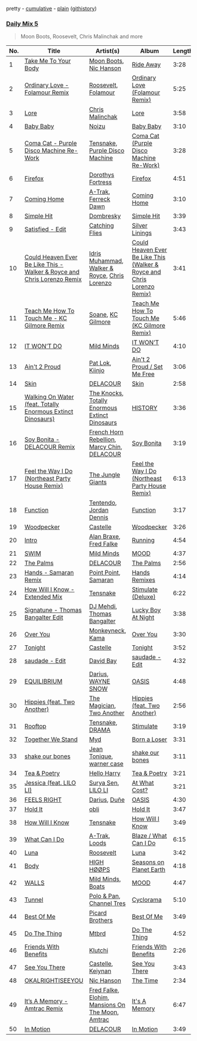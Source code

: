 pretty - [cumulative](/playlists/cumulative/Daily%20Mix%205.md) - [plain](/playlists/plain/37i9dQZF1E36TO0q54WsJv) ([githistory](https://github.githistory.xyz/vitokorn/spotify-playlist-archive/blob/master/playlists/plain/37i9dQZF1E36TO0q54WsJv))
### [Daily Mix 5](https://open.spotify.com/playlist/37i9dQZF1E36TO0q54WsJv)

> Moon Boots, Roosevelt, Chris Malinchak and more

| No. | Title | Artist(s) | Album | Length |
|---|---|---|---|---|
| 1 | [Take Me To Your Body](https://open.spotify.com/track/3WKn6g6caLsMF9Ofy7PYCS) | [Moon Boots](https://open.spotify.com/artist/3cIXmCH7iNcslTbwrwS7zy), [Nic Hanson](https://open.spotify.com/artist/1NrFTpkB0RvbVLYl0p5Xvc) | [Ride Away](https://open.spotify.com/album/735E1oxxzqMBQ8mxL2ZGf1) | 3:28 |
| 2 | [Ordinary Love - Folamour Remix](https://open.spotify.com/track/7i0d5gmak7nHrBAZJG3eSW) | [Roosevelt](https://open.spotify.com/artist/4AQrqVz6BYwy29iMxcGtx7), [Folamour](https://open.spotify.com/artist/6pJY5At9SiMpAOBrw9YosS) | [Ordinary Love (Folamour Remix)](https://open.spotify.com/album/1bZe6bclEpMPDiCWOgpxKk) | 5:25 |
| 3 | [Lore](https://open.spotify.com/track/2sSAxZcas5gUhYBylKqAlQ) | [Chris Malinchak](https://open.spotify.com/artist/5UVzX8pQe6bb5ueNdfViih) | [Lore](https://open.spotify.com/album/2wclYrVg50ra4Pr5kX2kFg) | 3:58 |
| 4 | [Baby Baby](https://open.spotify.com/track/2fMtXRKJDPtT8Xs4EJkBQh) | [Noizu](https://open.spotify.com/artist/3VRyybsQu0MDG0F2LBxnv7) | [Baby Baby](https://open.spotify.com/album/6qvNPB4vRSs5TnBR9qJqWN) | 3:10 |
| 5 | [Coma Cat - Purple Disco Machine Re-Work](https://open.spotify.com/track/1BMFet4vUoOgpLYIl3kVMQ) | [Tensnake](https://open.spotify.com/artist/75nC6MXUalYZSOd7OfNkwq), [Purple Disco Machine](https://open.spotify.com/artist/2WBJQGf1bT1kxuoqziH5g4) | [Coma Cat (Purple Disco Machine Re-Work)](https://open.spotify.com/album/0xQYiQjTVXSJFEqgM7GgUC) | 3:28 |
| 6 | [Firefox](https://open.spotify.com/track/3F6eLrcC8Yv0vXC7VGSvyv) | [Dorothys Fortress](https://open.spotify.com/artist/6VLxD1WKg1ykIzBC9nuDAN) | [Firefox](https://open.spotify.com/album/1DQymNbh75ao1DRCT4Juoe) | 4:51 |
| 7 | [Coming Home](https://open.spotify.com/track/0eOcjJgpO8XdJbPMYJgKqq) | [A-Trak](https://open.spotify.com/artist/3TaUSUXn41GixL7zbvrIDt), [Ferreck Dawn](https://open.spotify.com/artist/3cnAJv9gydgm52KFIsdvO8) | [Coming Home](https://open.spotify.com/album/7GnbITNZyR4bk4pzCzIlMJ) | 3:10 |
| 8 | [Simple Hit](https://open.spotify.com/track/1WRYsNOdajLvZ1qLP1op73) | [Dombresky](https://open.spotify.com/artist/2GVtgxcx7jg5xVCZsIHSGN) | [Simple Hit](https://open.spotify.com/album/69nHxXntI0fz61QeB9n4On) | 3:39 |
| 9 | [Satisfied - Edit](https://open.spotify.com/track/378c4bnvmnfAoMTSIOveDX) | [Catching Flies](https://open.spotify.com/artist/4zAOqBfNLyWFvj1e3yvypJ) | [Silver Linings](https://open.spotify.com/album/0JPGUlvwYA8enb1XhaUIbh) | 3:43 |
| 10 | [Could Heaven Ever Be Like This - Walker & Royce and Chris Lorenzo Remix](https://open.spotify.com/track/7lhNCZG9JWxhoJSGkJa2AS) | [Idris Muhammad](https://open.spotify.com/artist/6ghiUK2ao3KcmmDt2pbNzN), [Walker & Royce](https://open.spotify.com/artist/1lAwVq9MxNJkB0dEY6xNoV), [Chris Lorenzo](https://open.spotify.com/artist/7tm9Tuc70geXOOyKhtZHIj) | [Could Heaven Ever Be Like This (Walker & Royce and Chris Lorenzo Remix)](https://open.spotify.com/album/6kOLMQtok9ETuuNCN6LByQ) | 3:41 |
| 11 | [Teach Me How To Touch Me - KC Gilmore Remix](https://open.spotify.com/track/5vaYVFncJFiu6D508YKUSO) | [Soane](https://open.spotify.com/artist/5uV5lYUeTdpm3gvJmPJkFL), [KC Gilmore](https://open.spotify.com/artist/6eVYAfVL07Hl4r1EOASi91) | [Teach Me How To Touch Me (KC Gilmore Remix)](https://open.spotify.com/album/3rZGyCXx6v4oMNnFtuHcdK) | 5:46 |
| 12 | [IT WON’T DO](https://open.spotify.com/track/1jFraWbkaFBOs7sCmqAnJI) | [Mild Minds](https://open.spotify.com/artist/3Ka3k9K2WStR52UJVtbJZW) | [IT WON’T DO](https://open.spotify.com/album/5ou4n1OreEvy3ptGGdBoXD) | 4:10 |
| 13 | [Ain't 2 Proud](https://open.spotify.com/track/7kK9PFkIHWRr1jAN1XE5ey) | [Pat Lok](https://open.spotify.com/artist/3ZPRZDAAuBrvx1tsIjeFxh), [Kiinjo](https://open.spotify.com/artist/1oYyzyMTx629ZyyYENdhrZ) | [Ain't 2 Proud / Set Me Free](https://open.spotify.com/album/4oaHLZZ6XOt0hB62bai0WU) | 3:06 |
| 14 | [Skin](https://open.spotify.com/track/51HYQIRG5Gmuqqbo3hUNhf) | [DELACOUR](https://open.spotify.com/artist/3bFd5sav9N5kGzBklcXt6l) | [Skin](https://open.spotify.com/album/33kSrSkuZHVbLgEtiwAIWH) | 2:58 |
| 15 | [Walking On Water (feat. Totally Enormous Extinct Dinosaurs)](https://open.spotify.com/track/5keheTPTVskQPPhrIkKd3i) | [The Knocks](https://open.spotify.com/artist/2x7EATekOPhFGRx3syMGEC), [Totally Enormous Extinct Dinosaurs](https://open.spotify.com/artist/0g3NiCRhEv7M4SEDMrpItN) | [HISTORY](https://open.spotify.com/album/6IwONZNPHt81ip42NboklH) | 3:36 |
| 16 | [Soy Bonita - DELACOUR Remix](https://open.spotify.com/track/48aZuTfFhi6IsD5HY1nrhJ) | [French Horn Rebellion](https://open.spotify.com/artist/6G5wDM1Vmsscql7qRtcLH0), [Marcy Chin](https://open.spotify.com/artist/3GrBqSjQjzwavLDJkmAtxd), [DELACOUR](https://open.spotify.com/artist/3bFd5sav9N5kGzBklcXt6l) | [Soy Bonita](https://open.spotify.com/album/0Y1soYuW6i7spTkBf8lGIG) | 3:19 |
| 17 | [Feel the Way I Do (Northeast Party House Remix)](https://open.spotify.com/track/4v4Kc6fk2V0I5nK4xHaud8) | [The Jungle Giants](https://open.spotify.com/artist/6wFwvxJkurQPU2UdeD4qVt) | [Feel the Way I Do (Northeast Party House Remix)](https://open.spotify.com/album/5FplGfY3uRe95moXSy1C27) | 6:13 |
| 18 | [Function](https://open.spotify.com/track/4I58pzQEyFpHLXyDGekkCc) | [Tentendo](https://open.spotify.com/artist/3eUpxakSdjFZ5ROQKgfL2W), [Jordan Dennis](https://open.spotify.com/artist/2iSbupdaMW303tk8tqdCv5) | [Function](https://open.spotify.com/album/1aWuDVpiNWrOQgMNB59adV) | 3:17 |
| 19 | [Woodpecker](https://open.spotify.com/track/2ZLX6RCcJLp4uoIH2CwivA) | [Castelle](https://open.spotify.com/artist/4EDL1aHoT46jRLUjubeVNM) | [Woodpecker](https://open.spotify.com/album/0JygTmxFm484atUuryZF2F) | 3:26 |
| 20 | [Intro](https://open.spotify.com/track/60hb5H9yL4P4SPz7lrTvUw) | [Alan Braxe](https://open.spotify.com/artist/24JRvbKfTcF2x7c2kCCJrW), [Fred Falke](https://open.spotify.com/artist/0AfNNw1LS2i9KW4icd7inD) | [Running](https://open.spotify.com/album/2OazLMNTr5Vf2YmetCJshL) | 4:54 |
| 21 | [SWIM](https://open.spotify.com/track/2aT8QoKvwvhgx9PURO4DEP) | [Mild Minds](https://open.spotify.com/artist/3Ka3k9K2WStR52UJVtbJZW) | [MOOD](https://open.spotify.com/album/2Eh8MVthc1OiqAQOgQClVl) | 4:37 |
| 22 | [The Palms](https://open.spotify.com/track/5L9XOt0IC2Zys7qZKjBvSE) | [DELACOUR](https://open.spotify.com/artist/3bFd5sav9N5kGzBklcXt6l) | [The Palms](https://open.spotify.com/album/0IThxS3mEK5GUSrLcTe3wD) | 2:56 |
| 23 | [Hands - Samaran Remix](https://open.spotify.com/track/3wbStGLUrWpzsoiQ3Ojn2H) | [Point Point](https://open.spotify.com/artist/5L67d6oZKOOmXcBcMMJdZZ), [Samaran](https://open.spotify.com/artist/2heZX3F8ubVQgQ7gyPx0qe) | [Hands Remixes](https://open.spotify.com/album/2TZmcjP04UCRobWNKeJiW7) | 4:14 |
| 24 | [How Will I Know - Extended Mix](https://open.spotify.com/track/3N1jjqxQuafyIpdLMbKzd7) | [Tensnake](https://open.spotify.com/artist/75nC6MXUalYZSOd7OfNkwq) | [Stimulate (Deluxe)](https://open.spotify.com/album/4GeVGipoKXAPxIlWbKx5hY) | 6:22 |
| 25 | [Signatune - Thomas Bangalter Edit](https://open.spotify.com/track/0lbVB3ktcJkLZwX3GkiNi9) | [DJ Mehdi](https://open.spotify.com/artist/5ffMSKGQRhetAjBjEgkRun), [Thomas Bangalter](https://open.spotify.com/artist/41vv2Tj1knysv6MuFUmdwi) | [Lucky Boy At Night](https://open.spotify.com/album/34ir3zlhfLzKq2kO54Gall) | 3:38 |
| 26 | [Over You](https://open.spotify.com/track/76qNF3zPbIOuub2socdx15) | [Monkeyneck](https://open.spotify.com/artist/0qJe8C1WzX4hvK4c8LogaL), [Kama](https://open.spotify.com/artist/6eJB10HH6Z0K5YssI4yEvI) | [Over You](https://open.spotify.com/album/40w1KlY7R5fW2k8UihZhJd) | 3:30 |
| 27 | [Tonight](https://open.spotify.com/track/4dnoKr257amFAbrNxwdcbB) | [Castelle](https://open.spotify.com/artist/4EDL1aHoT46jRLUjubeVNM) | [Tonight](https://open.spotify.com/album/3J6yYhWL5t8YpLi4Dk95rS) | 3:52 |
| 28 | [saudade - Edit](https://open.spotify.com/track/3ecmX9cdy5NKeoE4GwLoV3) | [David Bay](https://open.spotify.com/artist/5yHK7mClF5i8Jabk8IKISo) | [saudade - Edit](https://open.spotify.com/album/71QyRx58NvssqPyzBQq9B3) | 4:32 |
| 29 | [EQUILIBRIUM](https://open.spotify.com/track/2xsTPjOwjtLWDoDKHpHWa5) | [Darius](https://open.spotify.com/artist/5vfEaoOBcK0Lzr07WN8KaK), [WAYNE SNOW](https://open.spotify.com/artist/4f44GWlEQdXaWl8gQ9sPBC) | [OASIS](https://open.spotify.com/album/6e74y0B8zXO3CEtVVFihd8) | 4:48 |
| 30 | [Hippies (feat. Two Another)](https://open.spotify.com/track/6X6Czunvadm5759A96SjFD) | [The Magician](https://open.spotify.com/artist/4WUGQykLBGFfsl0Qjl6TDM), [Two Another](https://open.spotify.com/artist/35RvGPQ1OxbEZknWyiaAcs) | [Hippies (feat. Two Another)](https://open.spotify.com/album/3vEwdL6Z0w5qmtugmWQUvf) | 2:56 |
| 31 | [Rooftop](https://open.spotify.com/track/4H9BRNgZ8Zt4O12FGwdnoV) | [Tensnake](https://open.spotify.com/artist/75nC6MXUalYZSOd7OfNkwq), [DRAMA](https://open.spotify.com/artist/7LvvNoUPwTZpgXDWBRrfHg) | [Stimulate](https://open.spotify.com/album/2G52gPPh0xnOCjbcHRJv4e) | 3:19 |
| 32 | [Together We Stand](https://open.spotify.com/track/4XmKrgMjWhiSfiIKtkI8NX) | [Myd](https://open.spotify.com/artist/3QFiymmbJlVBPpnrOatEAk) | [Born a Loser](https://open.spotify.com/album/6OQjfXsIharHjMAMbGYGNd) | 3:31 |
| 33 | [shake our bones](https://open.spotify.com/track/4PBJU5xzgoHN9VSCRDGxYa) | [Jean Tonique](https://open.spotify.com/artist/6BVLQfvzlvlNZ43WjbFgbI), [warner case](https://open.spotify.com/artist/106OuakzOxxbXTuigEEf01) | [shake our bones](https://open.spotify.com/album/763Bz7RjH4fApi21esbto5) | 3:11 |
| 34 | [Tea & Poetry](https://open.spotify.com/track/0p6Of0aGyU8RY5TMasuYG5) | [Hello Harry](https://open.spotify.com/artist/5ImN7GKMupN8EPPvlkzXUy) | [Tea & Poetry](https://open.spotify.com/album/4TzcTrch7lstLJLQhyGQCh) | 3:21 |
| 35 | [Jessica (feat. LILO LI)](https://open.spotify.com/track/26GBNTBMH9voS457PnXczI) | [Surya Sen](https://open.spotify.com/artist/4hqsQ13aH4njud9LBg2Qap), [LILO LI](https://open.spotify.com/artist/39clKYxsPkQCMRc7iFgRIh) | [At What Cost?](https://open.spotify.com/album/1fUh6IawE26eEdXqmrX2J8) | 3:21 |
| 36 | [FEELS RIGHT](https://open.spotify.com/track/5s07MbAYauHkLEyPhH3NOw) | [Darius](https://open.spotify.com/artist/5vfEaoOBcK0Lzr07WN8KaK), [Duñe](https://open.spotify.com/artist/7bupzBUhDSqBIAkoianGjC) | [OASIS](https://open.spotify.com/album/6e74y0B8zXO3CEtVVFihd8) | 4:30 |
| 37 | [Hold It](https://open.spotify.com/track/24U9j7WqflcAiwmF4Hy5Up) | [obli](https://open.spotify.com/artist/5bVwCv4C9KQXdUVTCVSjy4) | [Hold It](https://open.spotify.com/album/0eVpBmaFOvXI9qsief5nqo) | 3:47 |
| 38 | [How Will I Know](https://open.spotify.com/track/5lTOYADoL5tJq6SZcqXRnw) | [Tensnake](https://open.spotify.com/artist/75nC6MXUalYZSOd7OfNkwq) | [How Will I Know](https://open.spotify.com/album/74Nkxj48PhowNWMxoIz9SH) | 3:49 |
| 39 | [What Can I Do](https://open.spotify.com/track/2CGaIWj2aaWdyCEVL7hVoa) | [A-Trak](https://open.spotify.com/artist/3TaUSUXn41GixL7zbvrIDt), [Loods](https://open.spotify.com/artist/1uF7AFfGahplhiaHEy9NNl) | [Blaze / What Can I Do](https://open.spotify.com/album/3g3SOezLpRLmLkNUe5jjpO) | 6:15 |
| 40 | [Luna](https://open.spotify.com/track/37q95xoPlZZzzymKJmEFIB) | [Roosevelt](https://open.spotify.com/artist/4AQrqVz6BYwy29iMxcGtx7) | [Luna](https://open.spotify.com/album/25Bmht81AZbFSbNzHOgw8j) | 3:42 |
| 41 | [Body](https://open.spotify.com/track/5dMcxFbpV34eztZezEgt7H) | [HIGH HØØPS](https://open.spotify.com/artist/4awgEb2pQYbDOC6OFuPy9x) | [Seasons on Planet Earth](https://open.spotify.com/album/5LRPFzszG7DotLD1JZc6lC) | 4:18 |
| 42 | [WALLS](https://open.spotify.com/track/4mUWS2M0eoM8jezmEJPbFh) | [Mild Minds](https://open.spotify.com/artist/3Ka3k9K2WStR52UJVtbJZW), [Boats](https://open.spotify.com/artist/2QIZbR4qIR1yoJr9RWkR7E) | [MOOD](https://open.spotify.com/album/2Eh8MVthc1OiqAQOgQClVl) | 4:47 |
| 43 | [Tunnel](https://open.spotify.com/track/4at0npP4QkdIUulFZIsYft) | [Polo & Pan](https://open.spotify.com/artist/45yEuthJ9yq1rNXAOpBnqM), [Channel Tres](https://open.spotify.com/artist/4cUkGQyhLFqKHBtL58HYVp) | [Cyclorama](https://open.spotify.com/album/2XLO00VSPGAGxpUjezhHoC) | 5:10 |
| 44 | [Best Of Me](https://open.spotify.com/track/6GkSwWTuOF8awxEtVaBvVt) | [Picard Brothers](https://open.spotify.com/artist/1bATQwgDSJlmYJ4obvTFmN) | [Best Of Me](https://open.spotify.com/album/0jKRFNGHFQujXgmZ7G3n8c) | 3:49 |
| 45 | [Do The Thing](https://open.spotify.com/track/4XeBrhEJxVo0xZJdkkhGib) | [Mtbrd](https://open.spotify.com/artist/6vXJ4kIg2HlqsSfX3S1RHV) | [Do The Thing](https://open.spotify.com/album/7MSH4ILJvsGOs7R1G2LSJt) | 4:52 |
| 46 | [Friends With Benefits](https://open.spotify.com/track/3BK77n1LQlPRewLN9wKHjB) | [Klutchi](https://open.spotify.com/artist/1fvLd7ja3mS17qU59HBydx) | [Friends With Benefits](https://open.spotify.com/album/5qTRPWyfEApU1lprbzHLli) | 2:26 |
| 47 | [See You There](https://open.spotify.com/track/4S0F00VeLl8ykdb9CRaESp) | [Castelle](https://open.spotify.com/artist/4EDL1aHoT46jRLUjubeVNM), [Keiynan](https://open.spotify.com/artist/0tkkz8CmkHga4YZgSHEDVl) | [See You There](https://open.spotify.com/album/6eoY9OsT3DnT4AGjONbjog) | 3:43 |
| 48 | [OKALRIGHTISEEYOU](https://open.spotify.com/track/3PkRzJh41SCMUc2JRJXFR0) | [Nic Hanson](https://open.spotify.com/artist/1NrFTpkB0RvbVLYl0p5Xvc) | [The Time](https://open.spotify.com/album/2wf89BqslFiWLJK0ZKHulS) | 2:34 |
| 49 | [It’s A Memory - Amtrac Remix](https://open.spotify.com/track/4Fhrz3ZV2f20CLen3pzJrx) | [Fred Falke](https://open.spotify.com/artist/0AfNNw1LS2i9KW4icd7inD), [Elohim](https://open.spotify.com/artist/4dae5ONh5OK2K5ihXwGUt1), [Mansions On The Moon](https://open.spotify.com/artist/1TUXttKjP2lfz1WzSqlrcM), [Amtrac](https://open.spotify.com/artist/3ifxHfYz2pqHku0bwx8H5J) | [It's A Memory](https://open.spotify.com/album/2pzQGHwBaHXrM0miakysQY) | 6:47 |
| 50 | [In Motion](https://open.spotify.com/track/4I8BNgQ2BDlUbpUV9Q8Xu4) | [DELACOUR](https://open.spotify.com/artist/3bFd5sav9N5kGzBklcXt6l) | [In Motion](https://open.spotify.com/album/6k6FvrJBEQvCRBNFnSVZh8) | 3:49 |